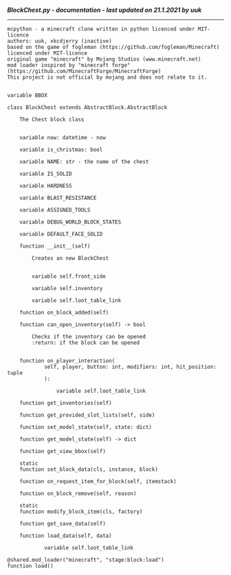 ***BlockChest.py - documentation - last updated on 21.1.2021 by uuk***
___

    mcpython - a minecraft clone written in python licenced under MIT-licence
    authors: uuk, xkcdjerry (inactive)
    based on the game of fogleman (https://github.com/fogleman/Minecraft) licenced under MIT-licence
    original game "minecraft" by Mojang Studios (www.minecraft.net)
    mod loader inspired by "minecraft forge" (https://github.com/MinecraftForge/MinecraftForge)
    This project is not official by mojang and does not relate to it.


    variable BBOX

    class BlockChest extends AbstractBlock.AbstractBlock
        
        The Chest block class


        variable now: datetime - now

        variable is_christmas: bool

        variable NAME: str - the name of the chest

        variable IS_SOLID

        variable HARDNESS

        variable BLAST_RESISTANCE

        variable ASSIGNED_TOOLS

        variable DEBUG_WORLD_BLOCK_STATES

        variable DEFAULT_FACE_SOLID

        function __init__(self)
            
            Creates an new BlockChest


            variable self.front_side

            variable self.inventory

            variable self.loot_table_link

        function on_block_added(self)

        function can_open_inventory(self) -> bool
            
            Checks if the inventory can be opened
            :return: if the block can be opened


        function on_player_interaction(
                self, player, button: int, modifiers: int, hit_position: tuple
                ):

                    variable self.loot_table_link

        function get_inventories(self)

        function get_provided_slot_lists(self, side)

        function set_model_state(self, state: dict)

        function get_model_state(self) -> dict

        function get_view_bbox(self)

        static
        function set_block_data(cls, instance, block)

        function on_request_item_for_block(self, itemstack)

        function on_block_remove(self, reason)

        static
        function modify_block_item(cls, factory)

        function get_save_data(self)

        function load_data(self, data)

                variable self.loot_table_link

    @shared.mod_loader("minecraft", "stage:block:load")
    function load()